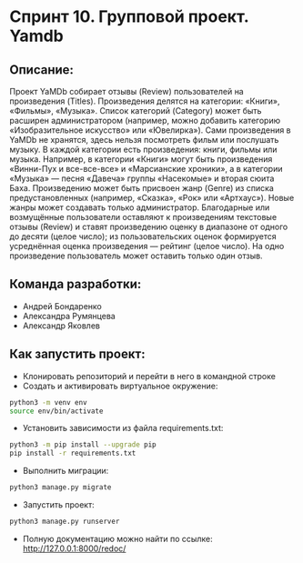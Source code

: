 # Спринт 10. Групповой проект. Yamdb
## Описание:
Проект YaMDb собирает отзывы (Review) пользователей на произведения (Titles). Произведения делятся на категории: «Книги», «Фильмы», «Музыка». Список категорий (Category) может быть расширен администратором (например, можно добавить категорию «Изобразительное искусство» или «Ювелирка»).
Сами произведения в YaMDb не хранятся, здесь нельзя посмотреть фильм или послушать музыку.
В каждой категории есть произведения: книги, фильмы или музыка. Например, в категории «Книги» могут быть произведения «Винни-Пух и все-все-все» и «Марсианские хроники», а в категории «Музыка» — песня «Давеча» группы «Насекомые» и вторая сюита Баха.
Произведению может быть присвоен жанр (Genre) из списка предустановленных (например, «Сказка», «Рок» или «Артхаус»). Новые жанры может создавать только администратор.
Благодарные или возмущённые пользователи оставляют к произведениям текстовые отзывы (Review) и ставят произведению оценку в диапазоне от одного до десяти (целое число); из пользовательских оценок формируется усреднённая оценка произведения — рейтинг (целое число). На одно произведение пользователь может оставить только один отзыв.

## Команда разработки:
- Андрей Бондаренко
- Александра Румянцева
- Александр Яковлев

## Как запустить проект:
- Клонировать репозиторий и перейти в него в командной строке
- Cоздать и активировать виртуальное окружение:
```sh
python3 -m venv env
source env/bin/activate
```
- Установить зависимости из файла requirements.txt:
```sh
python3 -m pip install --upgrade pip
pip install -r requirements.txt
```
- Выполнить миграции:
```sh
python3 manage.py migrate
```
- Запустить проект:
```sh
python3 manage.py runserver
```
- Полную документацию можно найти по ссылке: http://127.0.0.1:8000/redoc/